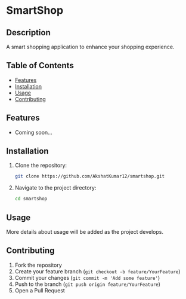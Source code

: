 # SmartShop

## Description
A smart shopping application to enhance your shopping experience.

## Table of Contents
- [Features](#features)
- [Installation](#installation)
- [Usage](#usage)
- [Contributing](#contributing)

## Features
- Coming soon...

## Installation
1. Clone the repository:
   ```bash
   git clone https://github.com/AkshatKumar12/smartshop.git
   ```
2. Navigate to the project directory:
   ```bash
   cd smartshop
   ```

## Usage
More details about usage will be added as the project develops.

## Contributing
1. Fork the repository
2. Create your feature branch (`git checkout -b feature/YourFeature`)
3. Commit your changes (`git commit -m 'Add some feature'`)
4. Push to the branch (`git push origin feature/YourFeature`)
5. Open a Pull Request

